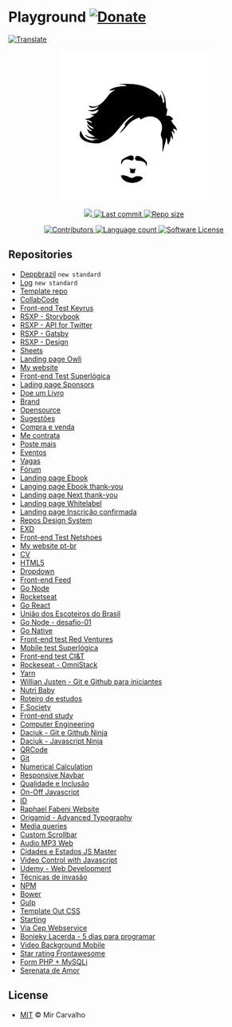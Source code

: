 # Playground  [![Donate](https://img.shields.io/badge/Donate-brightgreen.svg)](https://www.paypal.com/cgi-bin/webscr?cmd=_donations&business=BKXUAMJSNZN46&item_name=Thanks+for+Help+me%21&currency_code=BRL&source=url)

<!-- Translate -->
<a href="./README-pt-br.md">
  <img alt="Translate" src="https://img.shields.io/badge/Translate-pt--br-blue.svg">
</a>

<!-- Banner -->
<p align="center">
  <a href="" target="_blank" >
    <img alt="Banner" src="./.github/assets/brand.jpg" width="300" />
  </a>
</p>

<!-- First badges -->
<p align="center">
  <!-- Codacy -->
  <a href="https://www.codacy.com/manual/deppbrazil/playground?utm_source=github.com&amp;utm_medium=referral&amp;utm_content=deppbrazil/playground&amp;utm_campaign=Badge_Grade">
    <img src="https://api.codacy.com/project/badge/Grade/908637ccc4b04317886bbea59b569b55"/>
  </a>
  <!-- Last commit -->
  <a href="https://github.com/deppbrazil/playground/commits/master">
    <img alt="Last commit" src="https://img.shields.io/github/last-commit/deppbrazil/playground.svg">
  </a>
  <!-- Repo size -->
  <a href="https://github.com/deppbrazil/playground">
    <img alt="Repo size" src="https://img.shields.io/github/repo-size/deppbrazil/playground.svg?color=brightgreen" />
  </a>
</p>

<!-- Seconds badges -->
<p align="center">
  <!-- Contributors -->
  <a href="https://github.com/deppbrazil/playground/graphs/contributors">
    <img alt="Contributors" src="https://img.shields.io/github/contributors/deppbrazil/playground.svg?color=blue" />
  </a>
  <!-- Language count -->
  <a href="https://github.com/deppbrazil/playground">
    <img alt="Language count" src="https://img.shields.io/github/languages/count/deppbrazil/playground.svg" />
  </a>
  <!-- Software License -->
  <a href="./LICENSE">
    <img alt="Software License" src="https://img.shields.io/badge/license-MIT-blue.svg">
  </a>
</p>

## Repositories
-   [Deppbrazil](https://github.com/deppbrazil/deppbrazil) `new standard`
-   [Log](https://github.com/deppbrazil/log) `new standard`
-   [Template repo](https://github.com/deppbrazil/template-repo)
-   [CollabCode](https://github.com/deppbrazil/CollabCode)
-   [Front-end Test Keyrus](https://github.com/deppbrazil/frontend-test-keyrus)
-   [RSXP - Storybook](https://github.com/deppbrazil/rsxp-storybook-workshop)
-   [RSXP - API for Twitter](https://github.com/deppbrazil/api-rsxp)
-   [RSXP - Gatsby](https://github.com/deppbrazil/rocketseat-pokedex-gatsbyjs)
-   [RSXP - Design](https://github.com/deppbrazil/workshop-design)
-   [Sheets](https://github.com/deppbrazil/spreadsheets)
-   [Landing page Owli](https://github.com/deppbrazil/lp-owli)
-   [My website](https://github.com/deppbrazil/deppbrazil.github.io)
-   [Front-end Test Superlógica](https://github.com/deppbrazil/superlogica-frontend-test)
-   [Lading page Sponsors](https://github.com/deppbrazil/superlogica-lp-sponsors)
-   [Doe um Livro](https://github.com/deppbrazil/doe-um-livro)
-   [Brand](https://github.com/deppbrazil/brand)
-   [Opensource](https://github.com/deppbrazil/open-source)
-   [Sugestões](https://github.com/deppbrazil/sugestoes)
-   [Compra e venda](https://github.com/deppbrazil/compra-e-venda)
-   [Me contrata](https://github.com/deppbrazil/me-contrata)
-   [Poste mais](https://github.com/deppbrazil/poste-mais)
-   [Eventos](https://github.com/deppbrazil/eventos)
-   [Vagas](https://github.com/deppbrazil/vagas)
-   [Fórum](https://github.com/deppbrazil/forum)
-   [Landing page Ebook](https://github.com/deppbrazil/superlogica-lp-ebook-landing-page)
-   [Langing page Ebook thank-you](https://github.com/deppbrazil/superlogica-lp-ebook-thank-you)
-   [Landing page Next thank-you](https://github.com/deppbrazil/superlogica-next-lp-thank-you)
-   [Landing page Whitelabel](https://github.com/deppbrazil/superlogica-lp-white-label)
-   [Landing page Inscrição confirmada](https://github.com/deppbrazil/superlogica-lp-inscricao-confirmada)
-   [Repos Design System](https://github.com/deppbrazil/awesome-design-systems)
-   [EXD](https://github.com/deppbrazil/EXD)
-   [Front-end Test Netshoes](https://github.com/deppbrazil/frontend-test-netshoes)
-   [My website pt-br](https://github.com/deppbrazil/deppbrazilBR.github.io)
-   [CV](https://github.com/deppbrazil/cv)
-   [HTML5](https://github.com/deppbrazil/html5)
-   [Dropdown](https://github.com/deppbrazil/dropdown)
-   [Front-end Feed](https://github.com/deppbrazil/frontend-feed)
-   [Go Node](https://github.com/deppbrazil/course-GoNode)
-   [Rocketseat](https://github.com/deppbrazil/rocketseat)
-   [Go React](https://github.com/deppbrazil/course-GoReact)
-   [União dos Escoteiros do Brasil](https://github.com/deppbrazil/uniao-dos-escoteiros-do-brasil)
-   [Go Node - desafio-01](https://github.com/deppbrazil/bootcamp-nodejs-desafio-01)
-   [Go Native](https://github.com/deppbrazil/course-GoNative)
-   [Front-end test Red Ventures](https://github.com/deppbrazil/frontend-test-red-ventures)
-   [Mobile test Superlógica](https://github.com/deppbrazil/mobile-test-superlogica)
-   [Front-end test CI&T](https://github.com/deppbrazil/frontend-test-ciandt)
-   [Rockeseat - OmniStack](https://github.com/deppbrazil/course-omni-stack)
-   [Yarn](https://github.com/deppbrazil/yarn)
-   [Willian Justen - Git e Github para iniciantes](https://github.com/deppbrazil/course-git-e-github-para-iniciantes)
-   [Nutri Baby](https://github.com/deppbrazil/nutri-baby)
-   [Roteiro de estudos](https://deppbrazil.github.io/storage-interface/)
-   [F.Society](https://github.com/deppbrazil/fsociety)
-   [Front-end study](https://github.com/deppbrazil/frontend-study)
-   [Computer Engineering](https://github.com/deppbrazil/computer-engineering)
-   [Daciuk - Git e Github Ninja](https://github.com/deppbrazil/course-git-e-github-ninja)
-   [Daciuk - Javascript Ninja](https://github.com/deppbrazil/course-javascript-ninja)
-   [QRCode](https://github.com/deppbrazil/qrcode)
-   [Git](https://github.com/deppbrazil/git)
-   [Numerical Calculation](https://github.com/deppbrazil/numerical-calculation)
-   [Responsive Navbar](https://github.com/deppbrazil/responsive-nav-bar)
-   [Qualidade e Inclusão](https://github.com/deppbrazil/qualidade-inclusao)
-   [On-Off Javascript](https://github.com/deppbrazil/on-off-javascript)
-   [ID](https://github.com/deppbrazil/id)
-   [Raphael Fabeni Website](https://github.com/deppbrazil/raphaelfabeni.github.io)
-   [Origamid - Advanced Typography](https://github.com/deppbrazil/course-advanced-typography)
-   [Media queries](https://github.com/deppbrazil/media-queries)
-   [Custom Scrollbar](https://github.com/deppbrazil/custom-scroll-bar)
-   [Audio MP3 Web](https://github.com/deppbrazil/audiomp3-web)
-   [Cidades e Estados JS Master](https://github.com/deppbrazil/cidades-estados-js-master)
-   [Video Control with Javascript](https://github.com/deppbrazil/video-control-with-javaScript)
-   [Udemy - Web Development](https://github.com/deppbrazil/course-udemy-web-development)
-   [Técnicas de invasão](https://github.com/deppbrazil/course-tecnicas-de-invasao)
-   [NPM](https://github.com/deppbrazil/npm)
-   [Bower](https://github.com/deppbrazil/bower)
-   [Gulp](https://github.com/deppbrazil/gulp)
-   [Template Out CSS](https://github.com/deppbrazil/template-out-css)
-   [Starting](https://github.com/deppbrazil/starting-sass)
-   [Via Cep Webservice](https://github.com/deppbrazil/ViaCepWebservice)
-   [Bonieky Lacerda - 5 dias para programar](https://github.com/deppbrazil/course-5dias-para-programar)
-   [Video Background Mobile](https://github.com/deppbrazil/video-background-mobile)
-   [Star rating Frontawesome](https://github.com/deppbrazil/star-rating-fontawesome)
-   [Form PHP + MySQLi](https://github.com/deppbrazil/php-mysqli)
-   [Serenata de Amor](https://github.com/deppbrazil/serenata-de-amor)

## License
-   [MIT](./LICENSE) © Mir Carvalho
